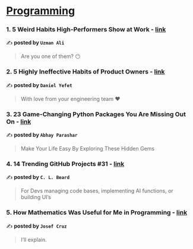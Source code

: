 
<h1><a href=https://medium.com/tag/programming/recommended target="_blank" rel="noopener noreferrer">Programming</a></h1>
<h3>1. 5 Weird Habits High-Performers Show at Work - <a href="https://medium.com/@uzmanali/5-weird-habits-high-performers-show-at-work-49a1bd84b5a2" target="_blank" rel="noopener noreferrer">link</a></h3>

✍️ **posted by `Uzman Ali`**

<blockquote>Are you one of them? 😶</blockquote>

<h3>2. 5 Highly Ineffective Habits of Product Owners - <a href="https://medium.com/gitconnected/5-habits-of-highly-ineffective-product-owners-f3f288029be8" target="_blank" rel="noopener noreferrer">link</a></h3>

✍️ **posted by `Daniel Yefet`**

<blockquote>With love from your engineering team ❤</blockquote>

<h3>3. 23 Game-Changing Python Packages You Are Missing Out On - <a href="https://medium.com/pythoneers/23-underrated-python-packages-you-didnt-knew-existed-36dbb0a417c0" target="_blank" rel="noopener noreferrer">link</a></h3>

✍️ **posted by `Abhay Parashar`**

<blockquote>Make Your Life Easy By Exploring These Hidden Gems</blockquote>

<h3>4. 14 Trending GitHub Projects #31 - <a href="https://medium.com/sourcescribes/14-trending-github-projects-31-787d5d28b756" target="_blank" rel="noopener noreferrer">link</a></h3>

✍️ **posted by `C. L. Beard`**

<blockquote>For Devs managing code bases, implementing AI functions, or building UI’s</blockquote>

<h3>5. How Mathematics Was Useful for Me in Programming - <a href="https://medium.com/stackademic/how-mathematics-was-useful-for-me-in-programming-562020bc7542" target="_blank" rel="noopener noreferrer">link</a></h3>

✍️ **posted by `Josef Cruz`**

<blockquote>I’ll explain.</blockquote>

